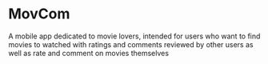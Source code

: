 # MovCom
A mobile app dedicated to movie lovers, intended for users who want to find movies to watched with ratings and comments reviewed by other users as well as rate and comment on movies themselves
